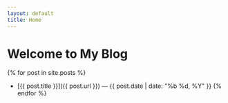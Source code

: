 ```yaml
---
layout: default
title: Home
---
```

# Welcome to My Blog
{% for post in site.posts %}
- [{{ post.title }}]({{ post.url }}) — {{ post.date | date: "%b %d, %Y" }}
{% endfor %}

